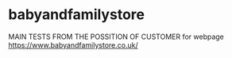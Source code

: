 # babyandfamilystore
MAIN TESTS FROM THE POSSITION OF CUSTOMER for webpage https://www.babyandfamilystore.co.uk/ 
